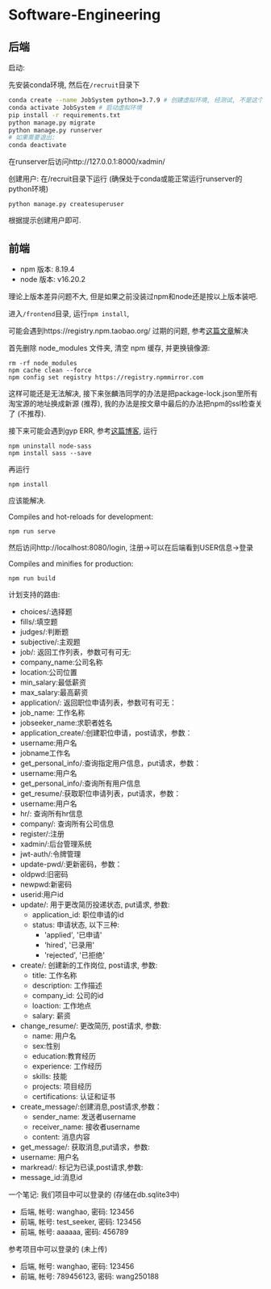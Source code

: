 # Software-Engineering
## 后端

启动:

先安装conda环境, 然后在`/recruit`目录下
```bash
conda create --name JobSystem python=3.7.9 # 创建虚拟环境, 经测试, 不是这个python版本可能会出兼容性问题
conda activate JobSystem # 启动虚拟环境
pip install -r requirements.txt
python manage.py migrate
python manage.py runserver
# 如果需要退出:
conda deactivate
```
在runserver后访问http://127.0.0.1:8000/xadmin/

创建用户:
在/recruit目录下运行 (确保处于conda或能正常运行runserver的python环境)
```
python manage.py createsuperuser
```
根据提示创建用户即可.

## 前端
- npm 版本: 8.19.4
- node 版本: v16.20.2

理论上版本差异问题不大, 但是如果之前没装过npm和node还是按以上版本装吧.

进入`/frontend`目录, 运行`npm install`, 

可能会遇到https://registry.npm.taobao.org/ 过期的问题, 参考[这篇文章](https://juejin.cn/post/7336466381801324607)解决

首先删除 node_modules 文件夹, 清空 npm 缓存, 并更换镜像源:

```
rm -rf node_modules
npm cache clean --force
npm config set registry https://registry.npmmirror.com
```
这样可能还是无法解决, 接下来张麟浩同学的办法是把package-lock.json里所有淘宝源的地址换成新源 (推荐), 我的办法是按文章中最后的办法把npm的ssl检查关了 (不推荐).

接下来可能会遇到gyp ERR, 参考[这篇博客](https://github.com/nodejs/node-gyp/tree/main/docs#readme), 运行
```
npm uninstall node-sass
npm install sass --save
```
再运行
```
npm install
```
应该能解决.

Compiles and hot-reloads for development:
```
npm run serve
```

然后访问http://localhost:8080/login, 注册->可以在后端看到USER信息->登录


Compiles and minifies for production:
```
npm run build
```

计划支持的路由:
- choices/:选择题
- fills/:填空题
- judges/:判断题
- subjective/:主观题
- job/: 返回工作列表，参数可有可无:
 - company_name:公司名称
 - location:公司位置
 - min_salary:最低薪资
 - max_salary:最高薪资
- application/: 返回职位申请列表，参数可有可无：
 - job_name: 工作名称
 - jobseeker_name:求职者姓名
- application_create/:创建职位申请，post请求，参数：
 - username:用户名
 - jobname工作名
- get_personal_info/:查询指定用户信息，put请求，参数：
 - username:用户名
- get_personal_info/:查询所有用户信息
- get_resume/:获取职位申请列表，put请求，参数：
 - username:用户名
- hr/: 查询所有hr信息
- company/: 查询所有公司信息
- register/:注册
- xadmin/:后台管理系统
- jwt-auth/:令牌管理
- update-pwd/:更新密码，参数：
 - oldpwd:旧密码
 - newpwd:新密码
 - userid:用户id
- update/: 用于更改简历投递状态, put请求, 参数: 
  - application_id: 职位申请的id
  - status: 申请状态, 以下三种:
    - 'applied', '已申请'
    - 'hired', '已录用'
    - 'rejected', '已拒绝'
- create/: 创建新的工作岗位, post请求, 参数:
  - title: 工作名称
  - description: 工作描述
  - company_id: 公司的id 
  - loaction: 工作地点
  - salary: 薪资
- change_resume/: 更改简历, post请求, 参数: 
  - name: 用户名
  - sex:性别
  - education:教育经历 
  - experience: 工作经历 
  - skills: 技能 
  - projects: 项目经历 
  - certifications: 认证和证书
- create_message/:创建消息,post请求,参数：
  - sender_name: 发送者username
  - receiver_name: 接收者username
  - content: 消息内容
- get_message/: 获取消息,put请求，参数:
 - username: 用户名
- markread/: 标记为已读,post请求,参数:
 - message_id:消息id

一个笔记: 我们项目中可以登录的 (存储在db.sqlite3中)
- 后端, 帐号: wanghao, 密码: 123456
- 前端, 帐号: test_seeker, 密码: 123456
- 前端, 帐号: aaaaaa, 密码: 456789

参考项目中可以登录的 (未上传)
- 后端, 帐号: wanghao, 密码: 123456
- 前端, 帐号: 789456123, 密码: wang250188
